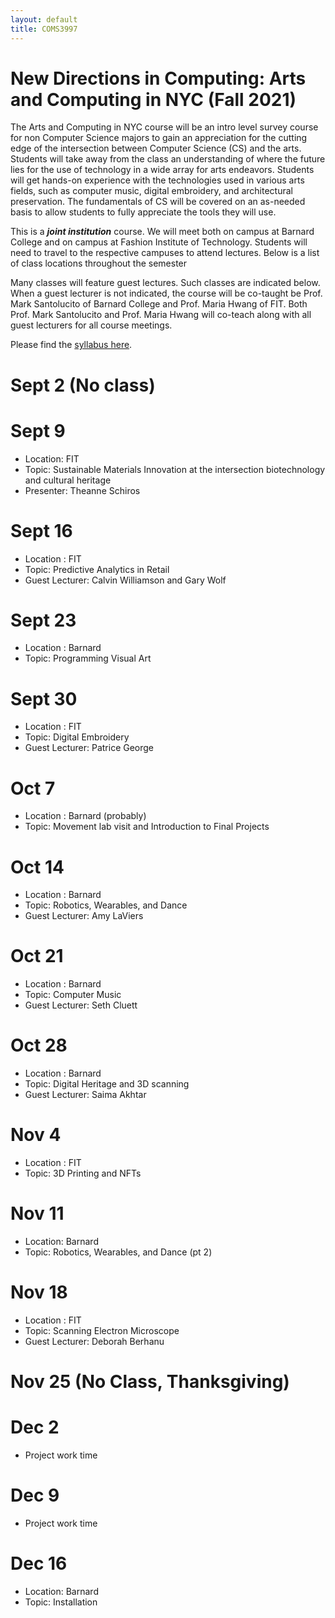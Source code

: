 ```yaml
---
layout: default
title: COMS3997
---
```

 
# New Directions in Computing: Arts and Computing in NYC (Fall 2021)


The Arts and Computing in NYC course will be an intro level survey course for non Computer
Science majors to gain an appreciation for the cutting edge of the intersection between Computer
Science (CS) and the arts. Students will take away from the class an understanding of where the
future lies for the use of technology in a wide array for arts endeavors. Students will get
hands-on experience with the technologies used in various arts fields, such as computer music,
digital embroidery, and architectural preservation. The fundamentals of CS will be covered on an
as-needed basis to allow students to fully appreciate the tools they will use.

This is a **_joint institution_** course.
We will meet both on campus at Barnard College and on campus at Fashion Institute of Technology.
Students will need to travel to the respective campuses to attend lectures.
Below is a list of class locations throughout the semester

Many classes will feature guest lectures.
Such classes are indicated below.
When a guest lecturer is not indicated, the course will be co-taught be Prof. Mark Santolucito of Barnard College and Prof. Maria Hwang of FIT.
Both Prof. Mark Santolucito and Prof. Maria Hwang will co-teach along with all guest lecturers for all course meetings.

Please find the [syllabus here](./syllabus.pdf).

# Sept 2 (No class)

# Sept 9 

- Location: FIT
- Topic: Sustainable Materials Innovation at the intersection biotechnology and cultural heritage
- Presenter: Theanne Schiros

# Sept 16 

- Location : FIT
- Topic: Predictive Analytics in Retail
- Guest Lecturer: Calvin Williamson and Gary Wolf

# Sept 23

- Location : Barnard
- Topic: Programming Visual Art

# Sept 30

- Location : FIT
- Topic: Digital Embroidery 
- Guest Lecturer: Patrice George

# Oct 7

- Location : Barnard (probably)
- Topic: Movement lab visit and Introduction to Final Projects

# Oct 14

- Location : Barnard
- Topic: Robotics, Wearables, and Dance
- Guest Lecturer: Amy LaViers

# Oct 21

- Location : Barnard
- Topic: Computer Music 
- Guest Lecturer: Seth Cluett

# Oct 28

- Location : Barnard
- Topic: Digital Heritage and 3D scanning
- Guest Lecturer: Saima Akhtar

# Nov 4

- Location : FIT
- Topic: 3D Printing and NFTs

# Nov 11

- Location: Barnard
- Topic: Robotics, Wearables, and Dance (pt 2)

# Nov 18

- Location : FIT
- Topic:  Scanning Electron Microscope
- Guest Lecturer: Deborah Berhanu

# Nov 25 (No Class, Thanksgiving)

# Dec 2 

- Project work time

# Dec 9

- Project work time

# Dec 16

- Location: Barnard
- Topic: Installation

